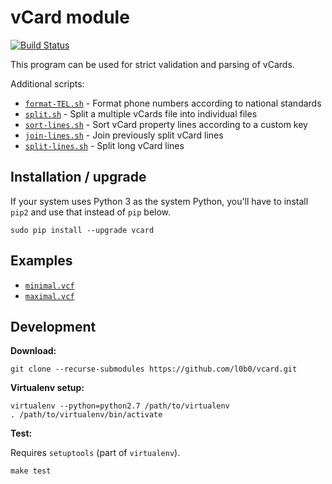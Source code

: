 vCard module
============

[![Build Status](https://jenkins.engmark.name:8090/job/vcard/badge/icon)](https://jenkins.engmark.name:8090/job/vcard/)

This program can be used for strict validation and parsing of vCards.

Additional scripts:

* [`format-TEL.sh`](format-TEL.sh) - Format phone numbers according to national standards
* [`split.sh`](split.sh) - Split a multiple vCards file into individual files
* [`sort-lines.sh`](sort-lines.sh) - Sort vCard property lines according to a custom key
* [`join-lines.sh`](join-lines.sh) - Join previously split vCard lines
* [`split-lines.sh`](split-lines.sh) - Split long vCard lines

Installation / upgrade
----------------------

If your system uses Python 3 as the system Python, you'll have to install `pip2` and use that instead of `pip` below.

    sudo pip install --upgrade vcard

Examples
--------

* [`minimal.vcf`](test/minimal.vcf)
* [`maximal.vcf`](test/maximal.vcf)

Development
-----------

**Download:**

    git clone --recurse-submodules https://github.com/l0b0/vcard.git

**Virtualenv setup:**

    virtualenv --python=python2.7 /path/to/virtualenv
    . /path/to/virtualenv/bin/activate

**Test:**

Requires `setuptools` (part of `virtualenv`).

    make test

